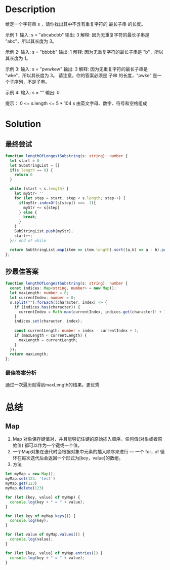 
# Description
  给定一个字符串 s ，请你找出其中不含有重复字符的 最长子串 的长度。

示例 1:
输入: s = "abcabcbb"
输出: 3 
解释: 因为无重复字符的最长子串是 "abc"，所以其长度为 3。

示例 2:
输入: s = "bbbbb"
输出: 1
解释: 因为无重复字符的最长子串是 "b"，所以其长度为 1。

示例 3:
输入: s = "pwwkew"
输出: 3
解释: 因为无重复字符的最长子串是 "wke"，所以其长度为 3。
     请注意，你的答案必须是 子串 的长度，"pwke" 是一个子序列，不是子串。

示例 4:
输入: s = ""
输出: 0

提示：
0 <= s.length <= 5 * 104
s 由英文字母、数字、符号和空格组成
# Solution
## 最终尝试
```ts
function lengthOfLongestSubstring(s: string): number {
  let start = 0
  let SubStringList = []
  if(s.length == 0) {
    return 0
  }

  while (start < s.length) {
    let myStr= ''
    for (let step = start; step < s.length; step++) {
      if(myStr.indexOf(s[step]) === -1){
        myStr += s[step]
      } else {
        break;
      } 
    }
    SubStringList.push(myStr);
    start++;
  }// end of while

  return SubStringList.map(item => item.length).sort((a,b) => a - b).pop()
};
```
## 抄最佳答案
```ts
function lengthOfLongestSubstring(s: string): number {
  const indices: Map<string, number> = new Map();
  let maxLength: number = 0;
  let currentIndex: number = 0;
  s.split("").forEach((character, index) => {
    if (indices.has(character)) {
      currentIndex = Math.max(currentIndex, indices.get(character)! + 1);
    }
    indices.set(character, index);
    
    const currentLength: number = index - currentIndex + 1;
    if (maxLength < currentLength) {
      maxLength = currentLength;
    }
  });
  return maxLength;
};
```
### 最佳答案分析
  通过一次遍历就得到maxLength的结果。更优秀

# 总结
## Map
1. Map 对象保存键值对，并且能够记住键的原始插入顺序。任何值(对象或者原始值) 都可以作为一个键或一个值。
2. 一个Map对象在迭代时会根据对象中元素的插入顺序来进行 — 一个  for...of 循环在每次迭代后会返回一个形式为[key，value]的数组。
3. 方法
```js
let myMap = new Map();
myMap.set(123. 'test')
myMap.get(123)
myMap.delete(123)

for (let [key, value] of myMap) {
  console.log(key + " = " + value);
}

for (let key of myMap.keys()) {
  console.log(key);
}

for (let value of myMap.values()) {
  console.log(value);
}

for (let [key, value] of myMap.entries()) {
  console.log(key + " = " + value);
}
```
